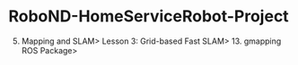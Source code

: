 # RoboND-HomeServiceRobot-Project  
5. Mapping and SLAM> Lesson 3: Grid-based Fast SLAM> 13. gmapping ROS Package> 
